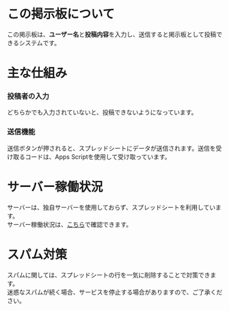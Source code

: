 # この掲示板について
この掲示板は、**ユーザー名**と**投稿内容**を入力し、送信すると掲示板として投稿できるシステムです。
# 主な仕組み
### 投稿者の入力
どちらかでも入力されていないと、投稿できないようになっています。
### 送信機能
送信ボタンが押されると、スプレッドシートにデータが送信されます。送信を受け取るコードは、Apps Scriptを使用して受け取っています。
# サーバー稼働状況
サーバーは、独自サーバーを使用しておらず、スプレッドシートを利用しています。  
サーバー稼働状況は、[こちら](https://www.google.co.jp/appsstatus/dashboard/#:~:text=Google%20%E3%82%B9%E3%83%97%E3%83%AC%E3%83%83%E3%83%89%E3%82%B7%E3%83%BC%E3%83%88)で確認できます。
# スパム対策
スパムに関しては、スプレッドシートの行を一気に削除することで対策できます。  
迷惑なスパムが続く場合、サービスを停止する場合がありますので、ご了承ください。
